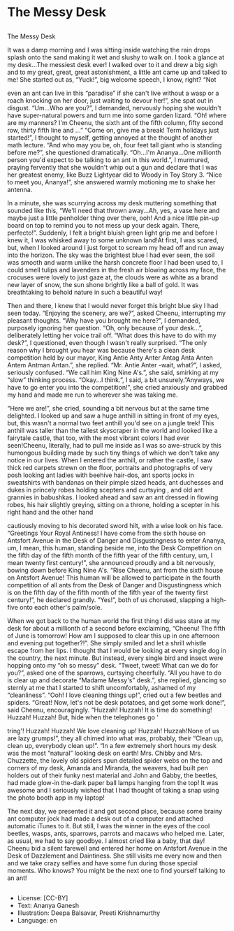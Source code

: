 # The Messy Desk

##
The Messy Desk

It was a damp morning and I was sitting inside watching the rain drops splash onto the sand making it wet and slushy to walk on. I took a glance at my desk...The messiest desk ever! I walked over to it and drew a big sigh and to my great, great, great astonishment, a little ant came up and talked to me! She started out as, “Yuck!”, big welcome speech, I know, right? “Not

even an ant can live in this “paradise” if she can't live without a wasp or a roach knocking on her door, just waiting to devour her!”, she spat out in disgust. “Um...Who are you?”, I demanded, nervously hoping she wouldn't have super-natural powers and turn me into some garden lizard. “Oh! where are my manners? I'm Cheenu, the sixth ant of the fifth column, fifty second row, thirty fifth line and ...” “Come on, give me a break! Term holidays just started!”, I thought to myself, getting annoyed at the thought of another math lecture. “And who may you be, oh, four feet tall giant who is standing before me?”, she questioned dramatically. “Oh...I'm Ananya...One millionth person you'd expect to be talking to an ant in this world.”, I murmured, praying fervently that she wouldn't whip out a gun and declare that I was her greatest enemy, like Buzz Lightyear did to Woody in Toy Story 3. “Nice to meet you, Ananya!”, she answered warmly motioning me to shake her antenna.

In a minute, she was scurrying across my desk muttering something that sounded like this, “We'll need that thrown away...Ah, yes, a vase here and maybe just a little penholder thing over there, ooh! And a nice little pin-up board on top to remind you to not mess up your desk again. There, perfecto!”. Suddenly, I felt a bright bluish green light grip me and before I knew it, I was whisked away to some unknown land!At first, I was scared, but, when I looked around I just forgot to scream my head off and run away into the horizon. The sky was the brightest blue I had ever seen, the soil was smooth and warm unlike the harsh concrete floor I had been used to, I could smell tulips and lavenders in the fresh air blowing across my face, the crocuses were lovely to just gaze at, the clouds were as white as a brand new layer of snow, the sun shone brightly like a ball of gold. It was breathtaking to behold nature in such a beautiful way!

Then and there, I knew that I would never forget this bright blue sky I had seen today. “Enjoying the scenery, are we?”, asked Cheenu, interrupting my pleasant thoughts. “Why have you brought me here?”, I demanded, purposely ignoring her question. “Oh, only because of your desk...”, deliberately letting her voice trail off. “What does this have to do with my desk?”, I questioned, even though I wasn't really surprised. “The only reason why I brought you hear was because there's a clean desk competition held by our mayor, King Antie Anty Anter Antag Anta Anten Antem Antman Antan.”, she replied. “Mr. Antie Anter -wait, what?”, I asked, seriously confused. “We call him King Nine A's.”, she said, smirking at my “slow” thinking process. “Okay...I think.”, I said, a bit unsurely.”Anyways, we have to go enter you into the competition!”, she cried anxiously and grabbed my hand and made me run to wherever she was taking me.

“Here we are!”, she cried, sounding a bit nervous but at the same time delighted. I looked up and saw a huge anthill in sitting in front of my eyes, but, this wasn't a normal two feet anthill you'd see on a jungle trek! This anthill was taller than the tallest skyscraper in the world and looked like a fairytale castle, that too, with the most vibrant colors I had ever seen!Cheenu, literally, had to pull me inside as I was so awe-struck by this humongous building made by such tiny things of which we don't take any notice in our lives. When I entered the anthill, or rather the castle, I saw thick red carpets strewn on the floor, portraits and photographs of very posh looking ant ladies with beehive hair-dos, ant sports jocks in sweatshirts with bandanas on their pimple sized heads, ant duchesses and dukes in princely robes holding scepters and curtsying , and old ant grannies in babushkas. I looked ahead and saw an ant dressed in flowing robes, his hair slightly greying, sitting on a throne, holding a scepter
in his right hand and the other hand

cautiously moving to his decorated sword hilt, with a wise look on his face. “Greetings Your Royal Antiness! I have come from the sixth house on Antsfort Avenue in the Desk of Danger and Disgustingness to enter Ananya, um, I mean, this human, standing beside me, into the Desk Competition on the fifth day of the fifth month of the fifth year of the fifth century, um, I mean twenty first century!”, she announced proudly and a bit nervously, bowing down before King Nine A's. “Rise Cheenu, ant from the sixth house on Antsfort Avenue! This human will be allowed to participate in the fourth competition of all ants from the Desk of Danger and Disgustingness which is on the fifth day of the fifth month of the fifth year of the twenty first century!”, he declared grandly. “Yes!”, both of us chorused, slapping a high-five onto each other's palm/sole.

When we got back to the human world the first thing I did was stare at my desk for about a millionth of a second before exclaiming, “Cheenu! The fifth of June is tomorrow! How am I supposed to clear this up in one afternoon and evening put together?!”. She simply smiled and let a shrill whistle escape from her lips. I thought that I would be looking at every single dog in the country, the next minute. But instead, every single bird and insect were hopping onto my “oh so messy” desk. “Tweet, tweet! What can we do for you?”, asked one of the sparrows, curtsying cheerfully. “All you have to do is clear up and decorate “Madame Messy's” desk.”, she replied, glancing so sternly at me that I started to shift uncomfortably, ashamed of my “cleanliness”. “Ooh! I love cleaning things up!”, cried out a few beetles and spiders. “Great! Now, let's not be desk potatoes, and get some work done!”, said Cheenu, encouragingly. “Huzzah! Huzzah! It is time do something! Huzzah! Huzzah! But, hide when the telephones go ‘

tring'! Huzzah! Huzzah! We love cleaning up! Huzzah! Huzzah!None of us are lazy grumps!”, they all chimed into what was, probably, their “Clean up, clean up, everybody clean up!”. “In a few extremely short hours my desk was the most “natural” looking desk on earth! Mrs. Chibby and Mrs. Chuzzette, the lovely old spiders spun detailed spider webs on the top and corners of my desk, Amanda and Miranda, the weavers, had built pen holders out of their funky nest material and John and Gabby, the beetles, had made glow-in the-dark paper ball lamps hanging from the top! It was awesome and I seriously wished that I had thought of taking a snap using the photo booth app in my laptop!

The next day, we presented it and got second place, because some brainy ant computer jock had made a desk out of a computer and attached automatic iTunes to it. But still, I was the winner in the eyes of the cool beetles, wasps, ants, sparrows, parrots and macaws who helped me. Later, as usual, we had to say goodbye. I almost cried like a baby, that day! Cheenu bid a silent farewell and entered her home on Antsfort Avenue in the Desk of Dazzlement and Daintiness. She still visits me every now and then and we take crazy selfies and have some fun during those special moments. Who knows? You might be the next one to find yourself talking to an ant!

##
* License: [CC-BY]
* Text: Ananya Ganesh
* Illustration: Deepa Balsavar, Preeti Krishnamurthy
* Language: en
